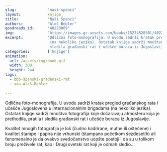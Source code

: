 ```yaml
---
slug:              "nasi-spanci"
layout:            knjiga
title:             "Naši Španci"
authors:           "Aleš Bebler"
goodreads_id:      "40223009"
img:               "https://images.gr-assets.com/books/1527452858l/40223009.jpg"
excerpt:           "Odlična foto-monografija. U uvodu sadrži kratak pregled građanskog rata i učešće Jugoslovena u internacionalnim brigadama 
                    (na nekoliko jezika). Ostatak knjige sadrži mnoštvo fotografija koje dočaravaju atmosferu koja je prethodila, pratila i 
                    sledila građanski rat i učešće boraca iz Jugoslavije."
categories:        ['knjige']
animation:
  url: /assets/img/book.gif
  width: 300
  height: 244
tags:
  - bbb-španski-građanski-rat
  - aaa-Aleš-Bebler
  
---
```


Odlična foto-monografija. U uvodu sadrži kratak pregled građanskog rata i učešće Jugoslovena u internacionalnim brigadama 
(na nekoliko jezika). Ostatak knjige sadrži mnoštvo fotografija koje dočaravaju atmosferu koja je prethodila, pratila i 
sledila građanski rat i učešće boraca iz Jugoslavije.

Kvalitet mnogih fotografija je loš (čudno kadrirane, mutne ili oštećene) i kvalitet štampe i papira nije vrhunski 
(štampano početkom šezdesetih) ali fenomenalno je da ovakvo svedočanstvo uopšte postoji i da su u tolikom broju 
preživele rat, kao i Drugi svetski rat koji je odmah sledio...
